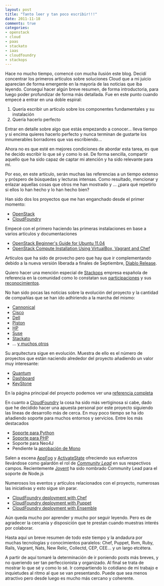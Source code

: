 ```yaml
---
layout: post
title: "Tanto leer y tan poco escribir!!!"
date: 2011-11-18
comments: true
categories:
- openstack
- cloud
- paas
- stackato
- iaas
- cloudfoundry
- stackops
---
```

Hace no mucho tiempo, comencé con mucha ilusión este blog. Decidí concentrar los primeros artículos sobre soluciones Cloud que a mi juicio aparecían de forma emergente en la mayoría de las noticias que iba leyendo. Conseguí hacer algún breve resumen, de forma introductoria, para luego poder profundizar de forma más detallada. Fue en este punto cuando empecé a entrar en una doble espiral:

1. Quería escribir un artículo sobre los componentes fundamentales y su instalación
2. Quería hacerlo perfecto

Entrar en detalle sobre algo que estás empezando a conocer... lleva tiempo y si encima quieres hacerlo perfecto y nunca terminan de gustarte los innumerables borradores que vas escribiendo...

Ahora no es que esté en mejores condiciones de abordar esta tarea, es que he decido escribir lo que sé y como lo sé. De forma sencilla, compartir aquello que ha sido capaz de captar mi atención y ha sido relevante para mí.

Por eso, en este artículo, serán muchas las referencias a un tiempo extenso y próspero de búsquedas y lecturas intensas. Como resultado, mencionar y enlazar aquellas cosas que otros me han mostrado y ... ¿para qué repetirlo si ellos lo han hecho y lo han hecho bien?

Han sido dos los proyectos que me han enganchado desde el primer momento:

* [OpenStack](http://www.openstack.org/)
* [CloudFoundry](http://cloudfoundry.org/)

Empecé con el primero haciendo las primeras instalaciones en base a varios artículos y documentaciones

* [OpenStack Beginner's Guide for Ubuntu 11.04](http://cssoss.wordpress.com/2011/04/20/openstack-beginners-guide-for-ubuntu-11-04-natt-narhwal/)
* [OpenStack Compute Installation Using VirtualBox, Vagrant and Chef](http://docs.openstack.org/cactus/openstack-compute/admin/content/openstack-compute-installation-using-virtualbox-vagrant-and-chef.html)

Artículos que ha sido de provecho pero que hay que ir complementando debido a la nueva versión liberada a finales de Septiembre, [Diablo Release](http://www.openstack.org/projects/compute/).

Quiero hacer una mención especial de [Stackops](http://www.stackops.com/) empresa española de referencia en la comunidad como lo constatan sus [participaciones](http://www.nubeblog.com/2011/10/03/en-la-openstack-conference-en-boston/) y sus [reconocimientos](http://www.bio-tecnologia.es/es/noticia.cfm?id_item=1839&amp;apartado=1).

No han sido pocas las noticias sobre la evolución del proyecto y la cantidad de compañías que se han ido adhiriendo a la marcha del mismo:

* [Cannonical](http://blog.canonical.com/2011/02/03/canonical-joins-the-openstack-community/)
* [Cisco](http://blogs.cisco.com/news/cisco-joins-openstack-community/)
* [Dell](http://www.zdnet.co.uk/news/cloud/2011/07/27/dell-launches-openstack-cloud-infrastructure-product-40093534/)
* [Piston](http://www.pistoncloud.com/)
* [HP](http://h30507.www3.hp.com/t5/Data-Central/HP-Announces-Support-for-OpenStack/ba-p/96283)
* [Suse](http://lxnews.org/2011/11/01/suse-joins-openstack/)
* [Stackato](http://www.activestate.com/blog/2011/10/infrastructure-agnostic-paas-why-we-joined-openstack-and-ova)
* ... [y muchos otros](http://www.openstack.org/community/companies/)

Su arquitectura sigue en evolución. Muestra de ello es el número de proyectos que están naciendo alrededor del proyecto añadiendo un valor muy interesante:

* [Quantum](http://wiki.openstack.org/Quantum)
* [Dashboard](http://wiki.openstack.org/OpenStackDashboard)
* [KeyStone](https://launchpad.net/keystone)

En la página principal del proyecto podemos ver una [referencia completa](http://www.openstack.org/projects/)

En cuanto a [CloudFoundry](http://cloudfoundry.org/) la cosa ha sido más vertiginosa si cabe, dado que he decidido hacer una apuesta personal por este proyecto siguiendo las líneas de desarrollo más de cerca. En muy poco tiempo se ha ido añadiendo soporte para muchos entornos y servicios. Entre los más destacados

* [Soporte para Python](http://blog.cloudfoundry.com/post/9374366916/cloud-foundry-adds-php-and-python-through-community)
* [Soporte para PHP](http://blog.cloudfoundry.com/post/9374366916/cloud-foundry-adds-php-and-python-through-community)
* Soporte para Neo4J
* Pendiente la [aprobación de Mono](https://github.com/cloudfoundry/vcap/pull/139)

Salen a escena [AppFog](http://www.appfog.com/) y [ActivateState](http://www.activestate.com/) ofreciendo sus esfuerzos llevándose como galardón el rol de _[Community Lead](http://cloudfoundry.org/leads)_ en sus respectivos campos. Recientemente [Joyent](http://www.joyent.com/) ha sido nombrado Community Lead para el soporte de Node.js

Numerosos los eventos y artículos relacionados con el proyecto, numerosas las iniciativas y esto sigue sin parar.

* [CloudFoundry deployment with Chef](http://blog.cloudfoundry.com/post/10816758982/using-chef-to-customize-multi-node-cloud-foundry)
* [CloudFoundry deployment with Puppet](http://www.kartar.net/2011/05/install-cloud-foundry-vcap-via-puppet/)
* [CloudFoundry deployment with Ensemble](http://blog.xtremeghost.com/2011/09/from-zero-to-drawbridge-via-ubuntu.html?m=1)

Aún queda mucho por aprender y mucho por seguir leyendo. Pero es de agradecer la cercanía y disposición que te prestan cuando muestras interés por colaborar.

Hasta aquí un breve resumen de todo este tiempo y la andadura por muchas tecnologías y conocimientos paralelos: Chef, Puppet, Rvm, Ruby, Rails, Vagrant, Nats, New Relic, Collectd, CEP, CEE... y un largo etcétera.

A partir de aquí tomaré la determinación de ir poniendo posts más breves, y no queriendo ser tan perfeccionista y organizado. Al final se trata de mostrar lo que sé y como lo sé. Ir compartiendo lo cotidiano de mi trabajo e inquietudes al ritmo al que se van presentando. Puede que sea menos atractivo pero desde luego es mucho más cercano y coherente.

